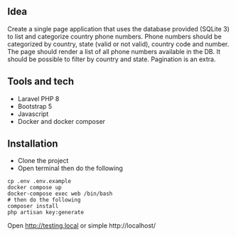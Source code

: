 
## Idea

Create a single page application that uses the database provided (SQLite 3) to list and
categorize country phone numbers.
Phone numbers should be categorized by country, state (valid or not valid), country code and
number.
The page should render a list of all phone numbers available in the DB. It should be possible to
filter by country and state. Pagination is an extra.

## Tools and tech

- Laravel PHP 8
- Bootstrap 5
- Javascript
- Docker and docker composer

## Installation
- Clone the project
- Open terminal then do the following
```
cp .env .env.example
docker compose up
docker-compose exec web /bin/bash
# then do the following
composer install
php artisan key:generate
```
Open http://testing.local or simple http://localhost/
